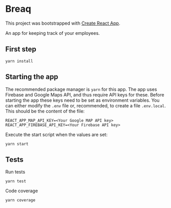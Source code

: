 # Breaq

This project was bootstrapped with [Create React App](https://github.com/facebookincubator/create-react-app).

An app for keeping track of your employees.

## First step
```
yarn install
```
## Starting the app
The recommended package manager is `yarn` for this app. The app uses Firebase and Google Maps API, and thus require API keys for these. Before starting the app these keys need to be set as environment variables. You can either modify the `.env` file or, recommended, to create a file `.env.local`. This should be the content of the file:

```
REACT_APP_MAP_API_KEY=<Your Google MAP API key>
REACT_APP_FIREBASE_API_KEY=<Your Firebase API key>
```
Execute the start script when the values are set:
```
yarn start
```

## Tests
Run tests
```
yarn test
```
Code coverage
```
yarn coverage
```
